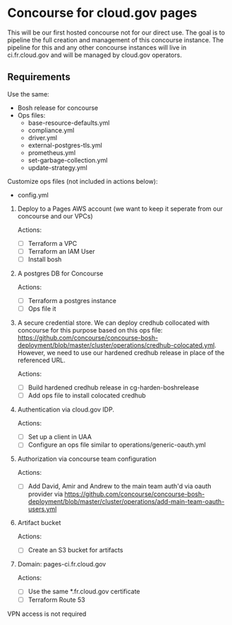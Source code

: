 # Concourse for cloud.gov pages

This will be our first hosted concourse not for our direct use. The goal is to pipeline the full creation and management of this concourse instance. The pipeline for this and any other concourse instances will live in ci.fr.cloud.gov and will be managed by cloud.gov operators.

## Requirements

Use the same:
- Bosh release for concourse
- Ops files:
  - base-resource-defaults.yml
  - compliance.yml
  - driver.yml
  - external-postgres-tls.yml
  - prometheus.yml
  - set-garbage-collection.yml
  - update-strategy.yml

Customize ops files (not included in actions below):
  - config.yml

1. Deploy to a Pages AWS account (we want to keep it seperate from our concourse and our VPCs)

    Actions:
    - [ ] Terraform a VPC
    - [ ] Terraform an IAM User
    - [ ] Install bosh

2. A postgres DB for Concourse

    Actions:
    - [ ] Terraform a postgres instance
    - [ ] Ops file it

3. A secure credential store. We can deploy credhub collocated with concourse for this purpose based on this ops file: https://github.com/concourse/concourse-bosh-deployment/blob/master/cluster/operations/credhub-colocated.yml.  However, we need to use our hardened credhub release in place of the referenced URL.

    Actions:
    - [ ] Build hardened credhub release in cg-harden-boshrelease
    - [ ] Add ops file to install colocated credhub

4. Authentication via cloud.gov IDP. 
  
    Actions:
    - [ ] Set up a client in UAA
    - [ ] Configure an ops file similar to operations/generic-oauth.yml

5. Authorization via concourse team configuration

    Actions:
    - [ ] Add David, Amir and Andrew to the main team auth'd via oauth provider via https://github.com/concourse/concourse-bosh-deployment/blob/master/cluster/operations/add-main-team-oauth-users.yml 

6. Artifact bucket

    Actions:
    - [ ] Create an S3 bucket for artifacts

7. Domain: pages-ci.fr.cloud.gov

    Actions:
    - [ ] Use the same *.fr.cloud.gov certificate
    - [ ] Terraform Route 53

VPN access is not required

